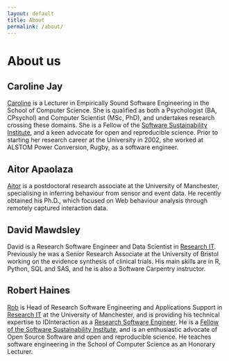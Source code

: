 ```yaml
---
layout: default
title: About
permalink: /about/
---
```


# About us

## Caroline Jay

[Caroline](http://www.manchester.ac.uk/research/caroline.jay/) is a Lecturer in Empirically Sound Software Engineering in the School of Computer Science. She is qualified as both a Psychologist (BA, CPsychol) and Computer Scientist (MSc, PhD), and undertakes research crossing these domains. She is a Fellow of the [Software Sustainability Institute](http://www.software.ac.uk), and a keen advocate for open and reproducible science. Prior to starting her research career at the University in 2002, she worked at ALSTOM Power Conversion, Rugby, as a software engineer.

## Aitor Apaolaza

[Aitor](https://www.researchgate.net/profile/Aitor_Apaolaza) is a postdoctoral research associate at the University of Manchester, specialising in inferring behaviour from sensor and event data. He recently obtained his Ph.D., which focused on Web behaviour analysis through remotely captured interaction data.

## David Mawdsley

David is a Research Software Engineer and Data Scientist in [Research IT](http://www.itservices.manchester.ac.uk/research/). Previously he was a Senior Research Associate at the University of Bristol working on the evidence synthesis of clinical trials. His main skills are in R, Python, SQL and SAS, and he is also a Software Carpentry instructor.

## Robert Haines

[Rob](http://www.manchester.ac.uk/research/robert.haines) is Head of Research Software Engineering and Applications Support in [Research IT](http://www.itservices.manchester.ac.uk/research/) at the University of Manchester, and is providing his technical expertise to IDInteraction as a [Research Software Engineer](http://www.software.ac.uk/policy/research-software-engineers). He is a [Fellow of the Software Sustainability Institute](http://software.ac.uk/fellows/robert-haines), and is an enthusiastic advocate of Open Source Software and open and reproducible science. He teaches software engineering in the School of Computer Science as an Honorary Lecturer.
